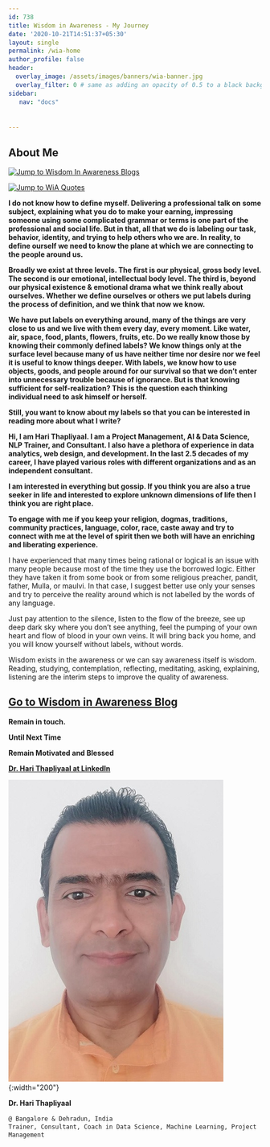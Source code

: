 ```yaml
---
id: 738    
title: Wisdom in Awareness - My Journey
date: '2020-10-21T14:51:37+05:30'
layout: single
permalink: /wia-home
author_profile: false
header:
  overlay_image: /assets/images/banners/wia-banner.jpg
  overlay_filter: 0 # same as adding an opacity of 0.5 to a black background
sidebar:
   nav: "docs"


---
```

## About Me

[![Jump to Wisdom In Awareness Blogs](https://img.shields.io/badge/Goto-Wisdom_In_Awareness_Blog-Dark_Green)](/wia-blog)

[![Jump to WiA Quotes](https://img.shields.io/badge/Goto-WiA_Quotations-Yellow)](/quotations-blog)

**I do not know how to define myself. Delivering a professional talk on some subject, explaining what you do to make your earning, impressing someone using some complicated grammar or terms is one part of the professional and social life. But in that, all that we do is labeling our task, behavior, identity, and trying to help others who we are. In reality, to define ourself we need to know the plane at which we are connecting to the people around us.**

**Broadly we exist at three levels. The first is our physical, gross body level. The second is our emotional, intellectual body level. The third is, beyond our physical existence &amp; emotional drama what we think really about ourselves. Whether we define ourselves or others we put labels during the process of definition, and we think that now we know.**

**We have put labels on everything around, many of the things are very close to us and we live with them every day, every moment. Like water, air, space, food, plants, flowers, fruits, etc. Do we really know those by knowing their commonly defined labels? We know things only at the surface level because many of us have neither time nor desire nor we feel it is useful to know things deeper. With labels, we know how to use objects, goods, and people around for our survival so that we don’t enter into unnecessary trouble because of ignorance. But is that knowing sufficient for self-realization? This is the question each thinking individual need to ask himself or herself.**

**Still, you want to know about my labels so that you can be interested in reading more about what I write?**

**Hi, I am Hari Thapliyaal. I am a Project Management, AI &amp; Data Science, NLP Trainer, and Consultant. I also have a plethora of experience in data analytics, web design, and development. In the last 2.5 decades of my career, I have played various roles with different organizations and as an independent consultant.**

**I am interested in everything but gossip. If you think you are also a true seeker in life and interested to explore unknown dimensions of life then I think you are right place.**

**To engage with me if you keep your religion, dogmas, traditions, community practices, language, color, race, caste away and try to connect with me at the level of spirit then we both will have an enriching and liberating experience.**

I have experienced that many times being rational or logical is an issue with many people because most of the time they use the borrowed logic. Either they have taken it from some book or from some religious preacher, pandit, father, Mulla, or maulvi. In that case, I suggest better use only your senses and try to perceive the reality around which is not labelled by the words of any language.

Just pay attention to the silence, listen to the flow of the breeze, see up deep dark sky where you don’t see anything, feel the pumping of your own heart and flow of blood in your own veins. It will bring back you home, and you will know yourself without labels, without words.

Wisdom exists in the awareness or we can say awareness itself is wisdom. Reading, studying, contemplation, reflecting, meditating, asking, explaining, listening are the interim steps to improve the quality of awareness.

## [Go to Wisdom in Awareness Blog](/wia-blog)   


**Remain in touch.**

**Until Next Time**

**Remain Motivated and Blessed**

**[Dr. Hari Thapliyaal at LinkedIn](https://linkedin.com/in/harithapliyal)**

![Hari Thapliyaal](/assets/images/myphotos/Profilephoto4.jpg){:width="200"}

**Dr. Hari Thapliyaal** 
```
@ Bangalore & Dehradun, India
Trainer, Consultant, Coach in Data Science, Machine Learning, Project Management
```
